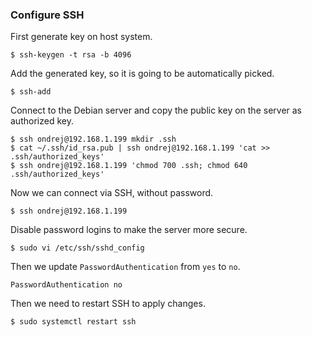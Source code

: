 ### Configure SSH

First generate key on host system.

```
$ ssh-keygen -t rsa -b 4096
```

Add the generated key, so it is going to be automatically picked.

```
$ ssh-add
```

Connect to the Debian server and copy the public key on the server as authorized key.

```
$ ssh ondrej@192.168.1.199 mkdir .ssh
$ cat ~/.ssh/id_rsa.pub | ssh ondrej@192.168.1.199 'cat >> .ssh/authorized_keys'
$ ssh ondrej@192.168.1.199 'chmod 700 .ssh; chmod 640 .ssh/authorized_keys'
```

Now we can connect via SSH, without password.

```
$ ssh ondrej@192.168.1.199
```

Disable password logins to make the server more secure.

```
$ sudo vi /etc/ssh/sshd_config
```

Then we update `PasswordAuthentication` from `yes` to `no`.

```
PasswordAuthentication no
```

Then we need to restart SSH to apply changes.

```
$ sudo systemctl restart ssh
```



